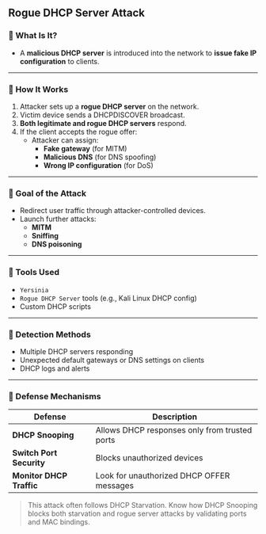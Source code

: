## Rogue DHCP Server Attack

### 🔹 What Is It?

- A **malicious DHCP server** is introduced into the network to **issue fake IP configuration** to clients.

---

### 🔹 How It Works

1. Attacker sets up a **rogue DHCP server** on the network.
2. Victim device sends a DHCPDISCOVER broadcast.
3. **Both legitimate and rogue DHCP servers** respond.
4. If the client accepts the rogue offer:
   - Attacker can assign:
     - **Fake gateway** (for MITM)
     - **Malicious DNS** (for DNS spoofing)
     - **Wrong IP configuration** (for DoS)

---

### 🔹 Goal of the Attack

- Redirect user traffic through attacker-controlled devices.
- Launch further attacks:
  - **MITM**
  - **Sniffing**
  - **DNS poisoning**

---

### 🔹 Tools Used

- `Yersinia`
- `Rogue DHCP Server` tools (e.g., Kali Linux DHCP config)
- Custom DHCP scripts

---

### 🔹 Detection Methods

- Multiple DHCP servers responding
- Unexpected default gateways or DNS settings on clients
- DHCP logs and alerts

---

### 🔹 Defense Mechanisms

| Defense                  | Description                                     |
|--------------------------|-------------------------------------------------|
| **DHCP Snooping**        | Allows DHCP responses only from trusted ports   |
| **Switch Port Security** | Blocks unauthorized devices                     |
| **Monitor DHCP Traffic** | Look for unauthorized DHCP OFFER messages       |

> This attack often follows DHCP Starvation. Know how DHCP Snooping blocks both starvation and rogue server attacks by validating ports and MAC bindings.
